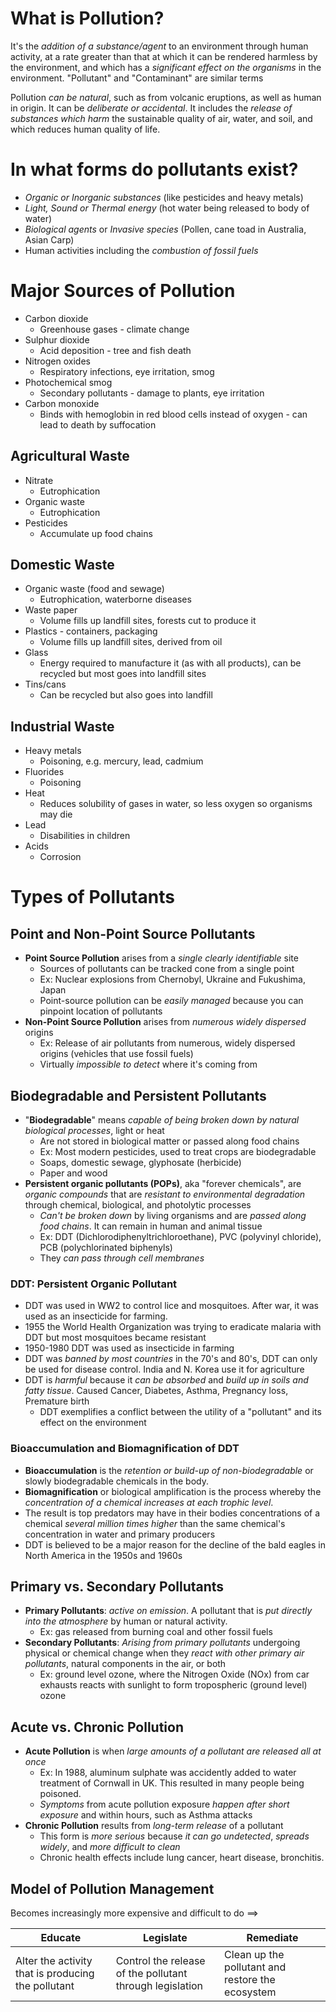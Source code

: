 # What is Pollution?
It's the *addition of a substance/agent* to an environment through human activity, at a rate greater than that at which it can be rendered harmless by the environment, and which has a *significant effect on the organisms* in the environment.
"Pollutant" and "Contaminant" are similar terms

Pollution *can be natural*, such as from volcanic eruptions, as well as human in origin.
It can be *deliberate or accidental*.
It includes the *release of substances which harm* the sustainable quality of air, water, and soil, and which reduces human quality of life.
# In what forms do pollutants exist?
- *Organic or Inorganic substances* (like pesticides and heavy metals)
- *Light, Sound or Thermal energy* (hot water being released to body of water)
- *Biological agents* or *Invasive species* (Pollen, cane toad in Australia, Asian Carp)
- Human activities including the *combustion of fossil fuels*
# Major Sources of Pollution
- Carbon dioxide
	- Greenhouse gases - climate change
- Sulphur dioxide
	- Acid deposition - tree and fish death
- Nitrogen oxides
	- Respiratory infections, eye irritation, smog
- Photochemical smog
	- Secondary pollutants - damage to plants, eye irritation
- Carbon monoxide
	- Binds with hemoglobin in red blood cells instead of oxygen - can lead to death by suffocation
## Agricultural Waste
- Nitrate
	- Eutrophication
- Organic waste
	- Eutrophication
- Pesticides
	- Accumulate up food chains
## Domestic Waste
- Organic waste (food and sewage)
	- Eutrophication, waterborne diseases
- Waste paper
	- Volume fills up landfill sites, forests cut to produce it
- Plastics - containers, packaging
	- Volume fills up landfill sites, derived from oil
- Glass
	- Energy required to manufacture it (as with all products), can be recycled but most goes into landfill sites
- Tins/cans
	- Can be recycled but also goes into landfill
## Industrial Waste
- Heavy metals
	- Poisoning, e.g. mercury, lead, cadmium
- Fluorides
	- Poisoning
- Heat
	- Reduces solubility of gases in water, so less oxygen so organisms may die
- Lead
	- Disabilities in children
- Acids
	- Corrosion
# Types of Pollutants
## Point and Non-Point Source Pollutants
- **Point Source Pollution** arises from a *single clearly identifiable* site
	- Sources of pollutants can be tracked cone from a single point
	- Ex: Nuclear explosions from Chernobyl, Ukraine and Fukushima, Japan
	- Point-source pollution can be *easily managed* because you can pinpoint location of pollutants
- **Non-Point Source Pollution** arises from *numerous widely dispersed* origins
	- Ex: Release of air pollutants from numerous, widely dispersed origins (vehicles that use fossil fuels)
	- Virtually *impossible to detect* where it's coming from
## Biodegradable and Persistent Pollutants
- "**Biodegradable**" means *capable of being broken down by natural biological processes*, light or heat
	- Are not stored in biological matter or passed along food chains
	- Ex: Most modern pesticides, used to treat crops are biodegradable
	- Soaps, domestic sewage, glyphosate (herbicide)
	- Paper and wood
- **Persistent organic pollutants (POPs)**, aka "forever chemicals", are *organic compounds* that are *resistant to environmental degradation* through chemical, biological, and photolytic processes
	- *Can't be broken down* by living organisms and are *passed along food chains*. It can remain in human and animal tissue
	- Ex: DDT (Dichlorodiphenyltrichloroethane), PVC (polyvinyl chloride), PCB (polychlorinated biphenyls)
	- They *can pass through cell membranes*
### DDT: Persistent Organic Pollutant
- DDT was used in WW2 to control lice and mosquitoes. After war, it was used as an insecticide for farming.
- 1955 the World Health Organization was trying to eradicate malaria with DDT but most mosquitoes became resistant
- 1950-1980 DDT was used as insecticide in farming
- DDT was *banned by most countries* in the 70's and 80's, DDT can only be used for disease control. India and N. Korea use it for agriculture
- DDT is *harmful* because it *can be absorbed* and *build up in soils and fatty tissue*. Caused Cancer, Diabetes, Asthma, Pregnancy loss, Premature birth
	- DDT exemplifies a conflict between the utility of a "pollutant" and its effect on the environment
### Bioaccumulation and Biomagnification of DDT
- **Bioaccumulation** is the *retention or build-up of non-biodegradable* or slowly biodegradable chemicals in the body.
- **Biomagnification** or biological amplification is the process whereby the *concentration of a chemical increases at each trophic level*.
- The result is top predators may have in their bodies concentrations of a chemical *several million times higher* than the same chemical's concentration in water and primary producers
- DDT is believed to be a major reason for the decline of the bald eagles in North America in the 1950s and 1960s
## Primary vs. Secondary Pollutants
- **Primary Pollutants**: *active on emission*. A pollutant that is *put directly into the atmosphere* by human or natural activity.
	- Ex: gas released from burning coal and other fossil fuels
- **Secondary Pollutants**: *Arising from primary pollutants* undergoing physical or chemical change when they *react with other primary air pollutants*, natural components in the air, or both
	- Ex: ground level ozone, where the Nitrogen Oxide (NOx) from car exhausts reacts with sunlight to form tropospheric (ground level) ozone
## Acute vs. Chronic Pollution
- **Acute Pollution** is when *large amounts of a pollutant are released all at once*
	- Ex: In 1988, aluminum sulphate was accidently added to water treatment of Cornwall in UK. This resulted in many people being poisoned.
	- *Symptoms* from acute pollution exposure *happen after short exposure* and within hours, such as Asthma attacks
- **Chronic Pollution** results from *long-term release* of a pollutant
	- This form is *more serious* because *it can go undetected*, *spreads widely*, and *more difficult to clean*
	- Chronic health effects include lung cancer, heart disease, bronchitis.
## Model of Pollution Management
Becomes increasingly more expensive and difficult to do  ==>

| Educate                                            | Legislate                                                | Remediate                                        |
| -------------------------------------------------- | -------------------------------------------------------- | ------------------------------------------------ |
| Alter the activity that is producing the pollutant | Control the release of the pollutant through legislation | Clean up the pollutant and restore the ecosystem |


